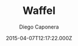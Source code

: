 ---
title: Waffel
github: 'https://github.com/moonwave99/waffel'
demo: 'https://moonwave99.github.io/waffel/'
author: Diego Caponera
ssg:
  - Brunch
cms:
  - No Cms
date: 2015-04-07T12:17:22.000Z
github_branch: master
description: >-
  Yet another static generator, here to help you with more concrete use cases
  than just your personal blog.
stale: false
---